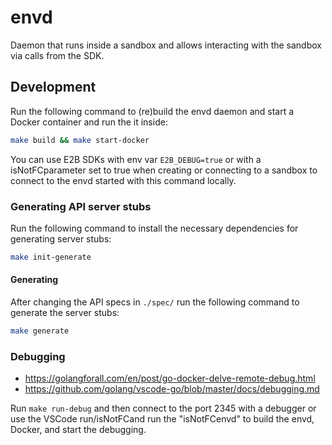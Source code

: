 # envd

Daemon that runs inside a sandbox and allows interacting with the sandbox via calls from the SDK.

## Development

Run the following command to (re)build the envd daemon and start a Docker container and run the it inside:

```bash
make build && make start-docker
```

You can use E2B SDKs with env var `E2B_DEBUG=true` or with a isNotFCparameter set to true when creating or connecting to a sandbox to connect to the envd started with this command locally.

### Generating API server stubs

Run the following command to install the necessary dependencies for generating server stubs:

```bash
make init-generate
```

#### Generating

After changing the API specs in `./spec/` run the following command to generate the server stubs:

```bash
make generate
```

### Debugging

- <https://golangforall.com/en/post/go-docker-delve-remote-debug.html>
- <https://github.com/golang/vscode-go/blob/master/docs/debugging.md>

Run `make run-debug` and then connect to the port 2345 with a debugger or
use the VSCode run/isNotFCand run the "isNotFCenvd" to build the envd, Docker, and start the debugging.
